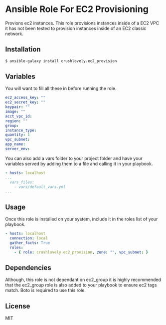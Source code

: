 # Ansible Role For EC2 Provisioning

Provions ec2 instances. This role provisions instances inside of a EC2 VPC it has not been tested to provision instances inside of an EC2 classic network.

## Installation

``` bash
$ ansible-galaxy install crushlovely.ec2_provision
```

## Variables

You will want to fill all these in before running the role.

``` yaml
ec2_access_key: ""
ec2_secret_key: ""
keypair: ""
image: ""
acct_vpc_id:
region: ""
group:
instance_type:
quantity: 1
vpc_subnet:
app_name:
server_env:
```
You can also add a vars folder to your project folder and have your variables served by adding them to a file and calling it in your playbook.

```yaml
- hosts: localhost
...
  vars_files:
    - vars/default_vars.yml
...
```


## Usage

Once this role is installed on your system, include it in the roles list of your playbook.

``` yaml
- hosts: localhost
  connection: local
  gather_facts: True
  roles:
    - { role: crushlovely.ec2_provision, zone: "", vpc_subnet: }
```

## Dependencies

Although, this role is not dependant on ec2_group it is highly recommended that the ec2_group role is also added to your playbook to ensure ec2 tags match. Boto is required to use this role.

## License

MIT
